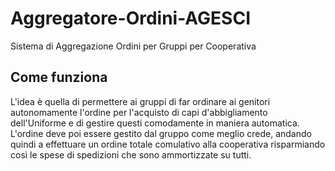 # Aggregatore-Ordini-AGESCI
Sistema di Aggregazione Ordini per Gruppi per Cooperativa

## Come funziona
L'idea è quella di permettere ai gruppi di far ordinare ai genitori autonomamente l'ordine per l'acquisto di capi d'abbigliamento dell'Uniforme e di gestire questi comodamente in maniera automatica. L'ordine deve poi essere gestito dal gruppo come meglio crede, andando quindi a effettuare un ordine totale comulativo alla cooperativa risparmiando così le spese di spedizioni che sono ammortizzate su tutti.
